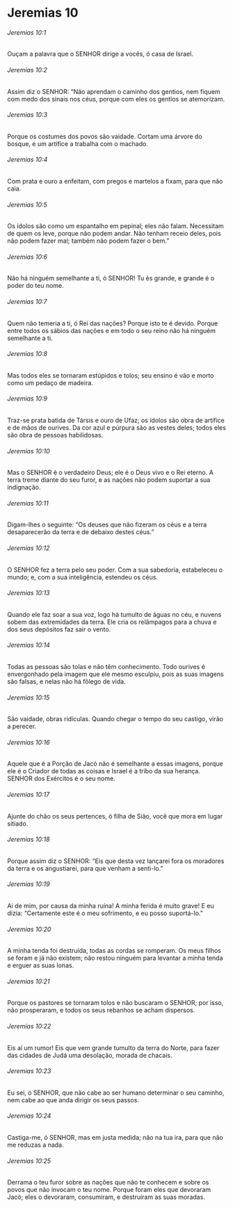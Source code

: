 # Jeremias 10

###### Jeremias 10:1

Ouçam a palavra que o SENHOR dirige a vocês, ó casa de Israel.

###### Jeremias 10:2

Assim diz o SENHOR: “Não aprendam o caminho dos gentios, nem fiquem com medo dos sinais nos céus, porque com eles os gentios se atemorizam.

###### Jeremias 10:3

Porque os costumes dos povos são vaidade. Cortam uma árvore do bosque, e um artífice a trabalha com o machado.

###### Jeremias 10:4

Com prata e ouro a enfeitam, com pregos e martelos a fixam, para que não caia.

###### Jeremias 10:5

Os ídolos são como um espantalho em pepinal; eles não falam. Necessitam de quem os leve, porque não podem andar. Não tenham receio deles, pois não podem fazer mal; também não podem fazer o bem.”

###### Jeremias 10:6

Não há ninguém semelhante a ti, ó SENHOR! Tu és grande, e grande é o poder do teu nome.

###### Jeremias 10:7

Quem não temeria a ti, ó Rei das nações? Porque isto te é devido. Porque entre todos os sábios das nações e em todo o seu reino não há ninguém semelhante a ti.

###### Jeremias 10:8

Mas todos eles se tornaram estúpidos e tolos; seu ensino é vão e morto como um pedaço de madeira.

###### Jeremias 10:9

Traz-se prata batida de Társis e ouro de Ufaz; os ídolos são obra de artífice e de mãos de ourives. Da cor azul e púrpura são as vestes deles; todos eles são obra de pessoas habilidosas.

###### Jeremias 10:10

Mas o SENHOR é o verdadeiro Deus; ele é o Deus vivo e o Rei eterno. A terra treme diante do seu furor, e as nações não podem suportar a sua indignação.

###### Jeremias 10:11

Digam-lhes o seguinte: “Os deuses que não fizeram os céus e a terra desaparecerão da terra e de debaixo destes céus.”

###### Jeremias 10:12

O SENHOR fez a terra pelo seu poder. Com a sua sabedoria, estabeleceu o mundo; e, com a sua inteligência, estendeu os céus.

###### Jeremias 10:13

Quando ele faz soar a sua voz, logo há tumulto de águas no céu, e nuvens sobem das extremidades da terra. Ele cria os relâmpagos para a chuva e dos seus depósitos faz sair o vento.

###### Jeremias 10:14

Todas as pessoas são tolas e não têm conhecimento. Todo ourives é envergonhado pela imagem que ele mesmo esculpiu, pois as suas imagens são falsas, e nelas não há fôlego de vida.

###### Jeremias 10:15

São vaidade, obras ridículas. Quando chegar o tempo do seu castigo, virão a perecer.

###### Jeremias 10:16

Aquele que é a Porção de Jacó não é semelhante a essas imagens, porque ele é o Criador de todas as coisas e Israel é a tribo da sua herança. SENHOR dos Exércitos é o seu nome.

###### Jeremias 10:17

Ajunte do chão os seus pertences, ó filha de Sião, você que mora em lugar sitiado.

###### Jeremias 10:18

Porque assim diz o SENHOR: “Eis que desta vez lançarei fora os moradores da terra e os angustiarei, para que venham a senti-lo.”

###### Jeremias 10:19

Ai de mim, por causa da minha ruína! A minha ferida é muito grave! E eu dizia: “Certamente este é o meu sofrimento, e eu posso suportá-lo.”

###### Jeremias 10:20

A minha tenda foi destruída, todas as cordas se romperam. Os meus filhos se foram e já não existem; não restou ninguém para levantar a minha tenda e erguer as suas lonas.

###### Jeremias 10:21

Porque os pastores se tornaram tolos e não buscaram o SENHOR; por isso, não prosperaram, e todos os seus rebanhos se acham dispersos.

###### Jeremias 10:22

Eis aí um rumor! Eis que vem grande tumulto da terra do Norte, para fazer das cidades de Judá uma desolação, morada de chacais.

###### Jeremias 10:23

Eu sei, ó SENHOR, que não cabe ao ser humano determinar o seu caminho, nem cabe ao que anda dirigir os seus passos.

###### Jeremias 10:24

Castiga-me, ó SENHOR, mas em justa medida; não na tua ira, para que não me reduzas a nada.

###### Jeremias 10:25

Derrama o teu furor sobre as nações que não te conhecem e sobre os povos que não invocam o teu nome. Porque foram eles que devoraram Jacó; eles o devoraram, consumiram, e destruíram as suas moradas.

